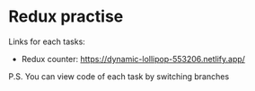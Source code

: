 # Redux practise

Links for each tasks:

- Redux counter: https://dynamic-lollipop-553206.netlify.app/

P.S. You can view code of each task by switching branches
